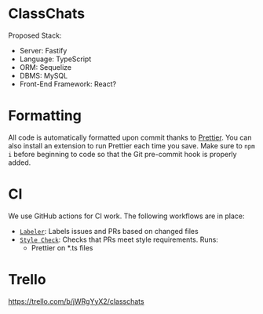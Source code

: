 # ClassChats

Proposed Stack:

-   Server: Fastify
-   Language: TypeScript
-   ORM: Sequelize
-   DBMS: MySQL
-   Front-End Framework: React?

# Formatting

All code is automatically formatted upon commit thanks to
[Prettier](https://prettier.io). You can also install an extension to run
Prettier each time you save. Make sure to `npm i` before beginning to code so
that the Git pre-commit hook is properly added.

# CI

We use GitHub actions for CI work. The following workflows are in place:
- [`Labeler`](/.github/workflows/label.yaml): Labels issues and PRs based on changed files
- [`Style Check`](/.github/workflows/style.yaml): Checks that PRs meet style requirements. Runs:
  - Prettier on *.ts files

# Trello

https://trello.com/b/jWRgYyX2/classchats

